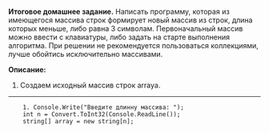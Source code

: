 **Итоговое домашнее задание.**
Написать программу, которая из имеющегося массива строк формирует новый массив из строк, длина которых меньше, либо равна 3 символам. Первоначальный массив можно ввести с клавиатуры, либо задать на старте выполнения алгоритма. При решении не рекомендуется пользоваться коллекциями, лучше обойтись исключительно массивами.

**Описание:**
1. Cоздаем исходный массив строк arrayа. 

_________________________________________________________________________________
        1. Console.Write("Введите длинну массива: ");
        int n = Convert.ToInt32(Console.ReadLine());
        string[] array = new string[n];
